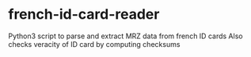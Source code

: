 # french-id-card-reader
Python3 script to parse and extract MRZ data from french ID cards
Also checks veracity of ID card by computing checksums
